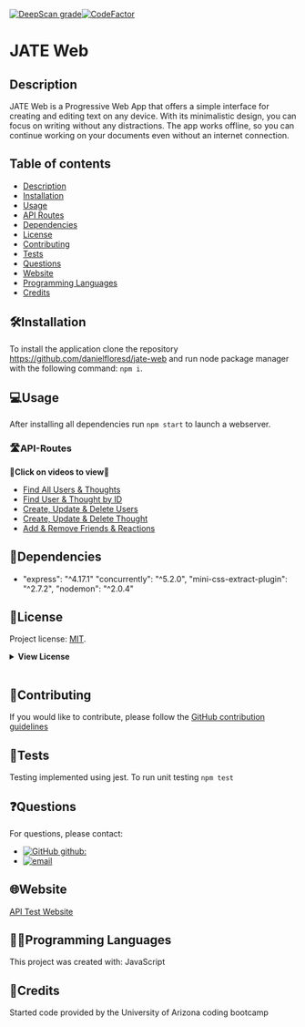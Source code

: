 [![DeepScan grade](https://deepscan.io/api/teams/19657/projects/23124/branches/691436/badge/grade.svg)](https://deepscan.io/dashboard#view=project&tid=19657&pid=23124&bid=691436)[![CodeFactor](https://www.codefactor.io/repository/github/danielfloresd/employee-track-cms/badge)](https://www.codefactor.io/repository/github/danielflores/demployee-track-cms)

# JATE Web

## Description

JATE Web is a Progressive Web App that offers a simple interface for creating and editing text on any device. With its minimalistic design, you can focus on writing without any distractions. The app works offline, so you can continue working on your documents even without an internet connection.


## Table of contents

- [Description](#description)
- [Installation](#🛠️installation)
- [Usage](#💻usage)
- [API Routes](#🛣️api-routes)
- [Dependencies](#🧩dependencies)
- [License](#📛license)
- [Contributing](#🤝contributing)
- [Tests](#📃tests)
- [Questions](#❓questions)
- [Website](#🌐website)
- [Programming Languages](#👨‍💻programming-languages)
- [Credits](#👨creadits)

## 🛠️Installation

To install the application clone the repository https://github.com/danielfloresd/jate-web and run node package manager with the following command: ```npm i```.

## 💻Usage

After installing all dependencies run ```npm start``` to launch a webserver.

### 🛣️API-Routes

<p><strong>🎥Click on videos to view🎥</strong></p>

<ul>
  <li>
    <a href="https://drive.google.com/file/d/1CAFjtD_AvmpYs39EHR_dsypRxIs6fSz0/view">Find All Users & Thoughts</a>
  </li>
  <li>
    <a href="https://drive.google.com/file/d/1pA7amcCfpr7PExotyVhuyg007wb1iw5R/view">Find User & Thought by ID</a>
  </li>
  <li>
    <a href="https://drive.google.com/file/d/1t6ZrJNFVjroctPhrHmHm1dJuDsvBIHKP/view">Create, Update & Delete Users</a>
  </li>
  <li>
    <a href="https://drive.google.com/file/d/1HqZaY8Cx8R0e6rbmk-Hz4iY2wYwc9MNz/view">Create, Update & Delete Thought</a>
  </li>
  <li>
    <a href="https://drive.google.com/file/d/1h-pUptC6qYG2Jj1aFVnKByFwWTGiczyg/view">Add & Remove Friends & Reactions</a>
  </li>
</ul>

## 🧩Dependencies
*   "express": "^4.17.1"
    "concurrently": "^5.2.0",
    "mini-css-extract-plugin": "^2.7.2",
    "nodemon": "^2.0.4"

## 📛License

Project license: [MIT](https://choosealicense.com/licenses/mit).

<details><summary><b>View License</b></summary>MIT License

Copyright (c) 2022 Daniel Flores D

Permission is hereby granted, free of charge, to any person obtaining a copy
of this software and associated documentation files (the "Software"), to deal
in the Software without restriction, including without limitation the rights
to use, copy, modify, merge, publish, distribute, sublicense, and/or sell
copies of the Software, and to permit persons to whom the Software is
furnished to do so, subject to the following conditions:

The above copyright notice and this permission notice shall be included in all
copies or substantial portions of the Software.

THE SOFTWARE IS PROVIDED "AS IS", WITHOUT WARRANTY OF ANY KIND, EXPRESS OR
IMPLIED, INCLUDING BUT NOT LIMITED TO THE WARRANTIES OF MERCHANTABILITY,
FITNESS FOR A PARTICULAR PURPOSE AND NONINFRINGEMENT. IN NO EVENT SHALL THE
AUTHORS OR COPYRIGHT HOLDERS BE LIABLE FOR ANY CLAIM, DAMAGES OR OTHER
LIABILITY, WHETHER IN AN ACTION OF CONTRACT, TORT OR OTHERWISE, ARISING FROM,
OUT OF OR IN CONNECTION WITH THE SOFTWARE OR THE USE OR OTHER DEALINGS IN THE
SOFTWARE.

</details></br>

## 🤝Contributing

If you would like to contribute, please follow the [GitHub contribution guidelines](https://github.com/github/docs/blob/main/CONTRIBUTING.md)

## 📃Tests

Testing implemented using jest. To run unit testing ```npm test```

## ❓Questions

For questions, please contact:

- [![GitHub github:](https://img.shields.io/badge/github:-danielfloresd-black.svg)](https://github.com/danielfloresd)
- [![email](https://img.shields.io/badge/email:-daniel.flor3s.d@gmail.com-blue.svg)](mailto:daniel.flor3s.d@gmail.com)


## 🌐Website

[API Test Website](https://my-thoughts-social-api.herokuapp.com/)

## 👨‍💻Programming Languages

This project was created with: JavaScript

## 👨Credits

Started code provided by the University of Arizona coding bootcamp
